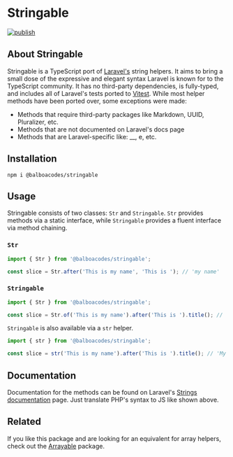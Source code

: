# Stringable

[![publish](https://github.com/balboacodes/stringable/actions/workflows/publish.yml/badge.svg)](https://github.com/balboacodes/stringable/actions/workflows/publish.yml)

## About Stringable

Stringable is a TypeScript port of [Laravel's](https://github.com/laravel/laravel) string helpers. It aims to bring a small dose of the expressive and elegant syntax Laravel is known for to the TypeScript community. It has no third-party dependencies, is fully-typed, and includes all of Laravel's tests ported to [Vitest](https://github.com/vitest-dev/vitest). While most helper methods have been ported over, some exceptions were made:

- Methods that require third-party packages like Markdown, UUID, Pluralizer, etc.
- Methods that are not documented on Laravel's docs page
- Methods that are Laravel-specific like: \_\_, e, etc.

## Installation

`npm i @balboacodes/stringable`

## Usage

Stringable consists of two classes: `Str` and `Stringable`. `Str` provides methods via a static interface, while `Stringable` provides a fluent interface via method chaining.

### `Str`

```ts
import { Str } from '@balboacodes/stringable';

const slice = Str.after('This is my name', 'This is '); // 'my name'
```

### `Stringable`

```ts
import { Str } from '@balboacodes/stringable';

const slice = Str.of('This is my name').after('This is ').title(); // 'My Name'
```

`Stringable` is also available via a `str` helper.

```ts
import { str } from '@balboacodes/stringable';

const slice = str('This is my name').after('This is ').title(); // 'My Name'
```

## Documentation

Documentation for the methods can be found on Laravel's [Strings documentation](https://laravel.com/docs/12.x/strings) page. Just translate PHP's syntax to JS like shown above.

## Related

If you like this package and are looking for an equivalent for array helpers, check out the [Arrayable](https://github.com/balboacodes/arrayable) package.
